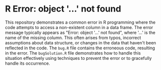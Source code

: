 # R Error: object '...' not found
This repository demonstrates a common error in R programming where the code attempts to access a non-existent column in a data frame.  The error message typically appears as "Error: object '...' not found", where '...' is the name of the missing column.  This often arises from typos, incorrect assumptions about data structure, or changes in the data that haven't been reflected in the code.
The `bug.R` file contains the erroneous code, resulting in the error. The `bugSolution.R` file demonstrates how to handle this situation effectively using techniques to prevent the error or to gracefully handle its occurrence.